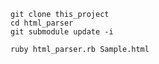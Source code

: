```
git clone this_project
cd html_parser
git submodule update -i
```

```
ruby html_parser.rb Sample.html
```
